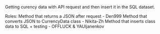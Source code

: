 Getting curency data with API request and then insert it in the SQL dataset.


Roles:
Method that returns a JSON after request - Den999
Method that converts JSON to CurrencyData class - Nikita-Zh
Method that inserts class data to SQL + testing - OFFLUCK & YAUljanenkov
